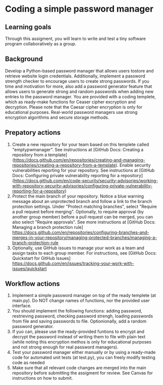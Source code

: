 # Coding a simple password manager

## Learning goals

Through this assigment,  you will learn to write and test a tiny software program collaboratively as a group.

## Background 

Develop a Python-based password manager that allows users tostore and retrieve website login credentials. Additionally, implement a password strength checker to encourage users to create strong passwords.  If you time and motivation for more, also add a password generator feature that allows users to generate strong and random passwords when adding new entries to the password manager.  You are provided with a coding templete, which as ready-make functions for Ceaser cipher excryption and decryption.  Please note that the Caesar cipher encryption is only for educational purposes. Real-world password managers use strong encryption algorithms and secure storage methods.

## Prepatory actions

1. Create a new repository for your team based on this templete called "emptypwmanager". See instructions at [GitHub Docs: Creating a repository from a template] (https://docs.github.com/en/repositories/creating-and-managing-repositories/creating-a-repository-from-a-template).
Enable security vulnerabilities reporting for your repository. See instructions at [GitHub Docs: Configuring private vulnerability reporting for a repository] (https://docs.github.com/en/code-security/security-advisories/working-with-repository-security-advisories/configuring-private-vulnerability-reporting-for-a-repository)
2. Protect the main branch of your repository. Notice a blue warning message about an unprotected branch and follow a link to the branch protection settings. Under "Protect matching branches", select "Require a pull request before merging". Optionally, to require approval (by another group member) before a pull request can be merged, you can also select "Require approvals". See more instructions at [GitHub Docs: Managing a branch protection rule] https://docs.github.com/en/repositories/configuring-branches-and-merges-in-your-repository/managing-protected-branches/managing-a-branch-protection-rule
3. Optionally, use GitHub issues to manage your work as a team and assign tasks to each group member.  For instructions, see [GitHub Docs: Quickstart for GitHub Issues]  https://docs.github.com/en/issues/tracking-your-work-with-issues/quickstart

## Workflow actions

1.  Implement a simple password manager on top of the ready templete (at main.py). Do NOT change names of functions, nor the provided user interface.
2.  You should implement the following functions: adding password, restrieving password, checking password strengh,  loading passwords from file and saving passwords to file. Optionionally,  add a random password generator.
3.  If yuo can, please use the ready-provided funtions to encrypt and decrypt the password instead of writing them to file with plain text (while noting this encryption methos is only for educational purposes and not strong enough for real password managers).
4.  Test your password manager either manually or by using a ready-made code for automated unit tests (at test.py), you can freely modify testing code as needed
5.  Make sure that all relevant code changes are merged into the main repository before submitting the assigment for review. See Canvas for instructions on how to submit.
